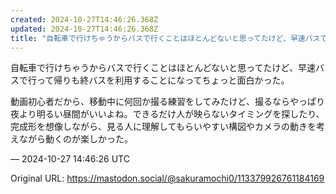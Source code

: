 ```yaml
---
created: 2024-10-27T14:46:26.368Z
updated: 2024-10-27T14:46:26.368Z
title: "自転車で行けちゃうからバスで行くことはほとんどないと思ってたけど、早速バスで行って帰りも終バスを利用することになってちょっと面白かった。動画初心者だから、移動中[...]"
---
```


<p>自転車で行けちゃうからバスで行くことはほとんどないと思ってたけど、早速バスで行って帰りも終バスを利用することになってちょっと面白かった。</p><p>動画初心者だから、移動中に何回か撮る練習をしてみたけど、撮るならやっぱり夜より明るい昼間がいいよね。できるだけ人が映らないタイミングを探したり、完成形を想像しながら、見る人に理解してもらいやすい構図やカメラの動きを考えながら動くのが楽しかった。</p>

&mdash; 2024-10-27 14:46:26 UTC

Original URL: https://mastodon.social/@sakuramochi0/113379926761184169
